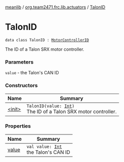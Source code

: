 [meanlib](../../index.md) / [org.team2471.frc.lib.actuators](../index.md) / [TalonID](./index.md)

# TalonID

`data class TalonID : `[`MotorControllerID`](../-motor-controller-i-d.md)

The ID of a Talon SRX motor controller.

### Parameters

`value` - the Talon's CAN ID

### Constructors

| Name | Summary |
|---|---|
| [&lt;init&gt;](-init-.md) | `TalonID(value: `[`Int`](https://kotlinlang.org/api/latest/jvm/stdlib/kotlin/-int/index.html)`)`<br>The ID of a Talon SRX motor controller. |

### Properties

| Name | Summary |
|---|---|
| [value](value.md) | `val value: `[`Int`](https://kotlinlang.org/api/latest/jvm/stdlib/kotlin/-int/index.html)<br>the Talon's CAN ID |
